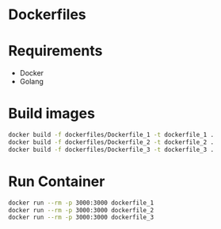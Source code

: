 # Dockerfiles

# Requirements 

- Docker 
- Golang

# Build images

```sh
docker build -f dockerfiles/Dockerfile_1 -t dockerfile_1 .
docker build -f dockerfiles/Dockerfile_2 -t dockerfile_2 .
docker build -f dockerfiles/Dockerfile_3 -t dockerfile_3 .
```

# Run Container

```sh
docker run --rm -p 3000:3000 dockerfile_1
docker run --rm -p 3000:3000 dockerfile_2
docker run --rm -p 3000:3000 dockerfile_3
```
